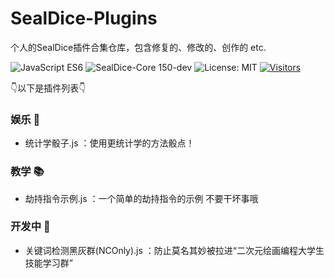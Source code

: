 # SealDice-Plugins
个人的SealDice插件合集仓库，包含修复的、修改的、创作的 etc.

![JavaScript ES6](https://img.shields.io/badge/JavaScript-ES6-F7DF1E?style=flat-square&logo=javascript&logoColor=yellow)
![SealDice-Core 150-dev](https://img.shields.io/badge/SealDice--Core-150--dev-2ecc71?style=flat-square&logo=github&logoColor=white)
![License: MIT](https://img.shields.io/badge/License-MIT-blue.svg?style=flat-square)
[![Visitors](https://api.visitorbadge.io/api/visitors?path=https%3A%2F%2Fgithub.com%2Flyjjl%2FSealDice-Plugins&label=访客数量&countColor=%23263759&style=flat-square)](https://visitorbadge.io/status?path=https%3A%2F%2Fgithub.com%2Flyjjl%2FSealDice-Plugins)

👇以下是插件列表👇

### 娱乐 🧩
 * 统计学骰子.js ：使用更统计学的方法骰点！

### 教学 📚
 * 劫持指令示例.js ：一个简单的劫持指令的示例 不要干坏事哦

### 开发中 🚧
 * 关键词检测黑灰群(NCOnly).js ：防止莫名其妙被拉进“二次元绘画编程大学生技能学习群”
